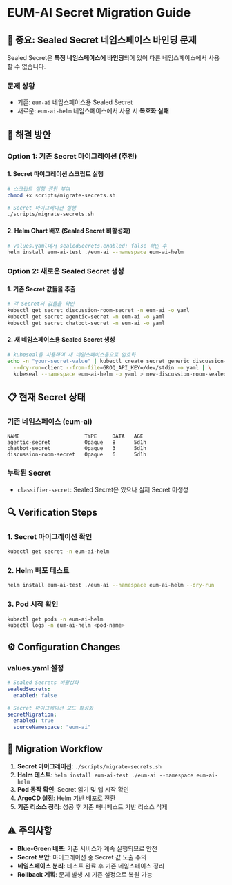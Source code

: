 # EUM-AI Secret Migration Guide

## 🚨 중요: Sealed Secret 네임스페이스 바인딩 문제

Sealed Secret은 **특정 네임스페이스에 바인딩**되어 있어 다른 네임스페이스에서 사용할 수 없습니다.

### 문제 상황
- 기존: `eum-ai` 네임스페이스용 Sealed Secret
- 새로운: `eum-ai-helm` 네임스페이스에서 사용 시 **복호화 실패**

## 🔧 해결 방안

### Option 1: 기존 Secret 마이그레이션 (추천)

#### 1. Secret 마이그레이션 스크립트 실행
```bash
# 스크립트 실행 권한 부여
chmod +x scripts/migrate-secrets.sh

# Secret 마이그레이션 실행
./scripts/migrate-secrets.sh
```

#### 2. Helm Chart 배포 (Sealed Secret 비활성화)
```bash
# values.yaml에서 sealedSecrets.enabled: false 확인 후
helm install eum-ai-test ./eum-ai --namespace eum-ai-helm
```

### Option 2: 새로운 Sealed Secret 생성

#### 1. 기존 Secret 값들을 추출
```bash
# 각 Secret의 값들을 확인
kubectl get secret discussion-room-secret -n eum-ai -o yaml
kubectl get secret agentic-secret -n eum-ai -o yaml
kubectl get secret chatbot-secret -n eum-ai -o yaml
```

#### 2. 새 네임스페이스용 Sealed Secret 생성
```bash
# kubeseal을 사용하여 새 네임스페이스용으로 암호화
echo -n "your-secret-value" | kubectl create secret generic discussion-room-secret \
  --dry-run=client --from-file=GROQ_API_KEY=/dev/stdin -o yaml | \
  kubeseal --namespace eum-ai-helm -o yaml > new-discussion-room-sealed-secret.yaml
```

## 📋 현재 Secret 상태

### 기존 네임스페이스 (eum-ai)
```
NAME                     TYPE     DATA   AGE
agentic-secret           Opaque   8      5d1h
chatbot-secret           Opaque   3      5d1h
discussion-room-secret   Opaque   6      5d1h
```

### 누락된 Secret
- `classifier-secret`: Sealed Secret은 있으나 실제 Secret 미생성

## 🔍 Verification Steps

### 1. Secret 마이그레이션 확인
```bash
kubectl get secret -n eum-ai-helm
```

### 2. Helm 배포 테스트
```bash
helm install eum-ai-test ./eum-ai --namespace eum-ai-helm --dry-run
```

### 3. Pod 시작 확인
```bash
kubectl get pods -n eum-ai-helm
kubectl logs -n eum-ai-helm <pod-name>
```

## ⚙️ Configuration Changes

### values.yaml 설정
```yaml
# Sealed Secrets 비활성화
sealedSecrets:
  enabled: false

# Secret 마이그레이션 모드 활성화
secretMigration:
  enabled: true
  sourceNamespace: "eum-ai"
```

## 🚀 Migration Workflow

1. **Secret 마이그레이션**: `./scripts/migrate-secrets.sh`
2. **Helm 테스트**: `helm install eum-ai-test ./eum-ai --namespace eum-ai-helm`
3. **Pod 동작 확인**: Secret 읽기 및 앱 시작 확인
4. **ArgoCD 설정**: Helm 기반 배포로 전환
5. **기존 리소스 정리**: 성공 후 기존 매니페스트 기반 리소스 삭제

## ⚠️ 주의사항

- **Blue-Green 배포**: 기존 서비스가 계속 실행되므로 안전
- **Secret 보안**: 마이그레이션 중 Secret 값 노출 주의
- **네임스페이스 분리**: 테스트 완료 후 기존 네임스페이스 정리
- **Rollback 계획**: 문제 발생 시 기존 설정으로 복원 가능 